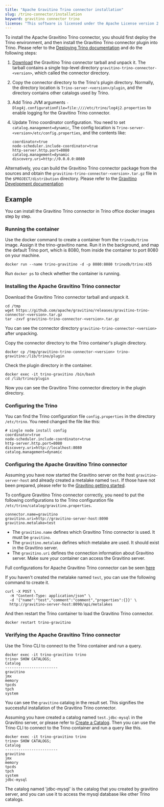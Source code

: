 ```yaml
---
title: "Apache Gravitino Trino connector installation"
slug: /trino-connector/installation
keyword: gravitino connector trino
license: "This software is licensed under the Apache License version 2."
---
```


To install the Apache Gravitino Trino connector, you should first deploy the Trino environment,
and then install the Gravitino Trino connector plugin into Trino.
Please refer to the [Deploying Trino documentation](https://trino.io/docs/current/installation/deployment.html)
and do the following steps:

1. [Download](https://github.com/apache/gravitino/releases) the Gravitino Trino connector tarball and unpack it.
   The tarball contains a single top-level directory `gravitino-trino-connector-<version>`,
   which called the connector directory.
1. Copy the connector directory to the Trino's plugin directory.
   Normally, the directory location is `Trino-server-<version>/plugin`,
   and the directory contains other catalogs used by Trino.
1. Add Trino JVM arguments `-Dlog4j.configurationFile=file:////etc/trino/log4j2.properties`
   to enable logging for the Gravitino Trino connector.
1. Update Trino coordinator configuration. 
   You need to set `catalog.management=dynamic`,
   The config location is `Trino-server-<version>/etc/config.properties`,
   and the contents like:

   ```text
   coordinator=true
   node-scheduler.include-coordinator=true
   http-server.http.port=8080
   catalog.management=dynamic
   discovery.uri=http://0.0.0.0:8080
   ```

Alternatively, you can build the Gravitino Trino connector package from the sources
and obtain the `gravitino-trino-connector-<version>.tar.gz` file in the `$PROJECT/distribution` directory.
Please refer to the [Gravitino Development documentation](../../develop/how-to-build.md)

## Example

You can install the Gravitino Trino connector in Trino office docker images step by step.

### Running the container

Use the docker command to create a container from the `trinodb/trino` image.
Assign it the trino-gravitino name.
Run it in the background, and map the default Trino port, which is 8080,
from inside the container to port 8080 on your machine.

```shell
docker run --name trino-gravitino -d -p 8080:8080 trinodb/trino:435
```

Run `docker ps` to check whether the container is running.

### Installing the Apache Gravitino Trino connector

Download the Gravitino Trino connector tarball and unpack it.

```shell
cd /tmp
wget https://github.com/apache/gravitino/releases/gravitino-trino-connector-<version>.tar.gz
tar -zxvf gravitino-trino-connector-<version>.tar.gz
```

You can see the connector directory `gravitino-trino-connector-<version>` after unpacking.

Copy the connector directory to the Trino container's plugin directory.

```shell
docker cp /tmp/gravitino-trino-connector-<version> trino-gravitino:/lib/trino/plugin
```

Check the plugin directory in the container.

```shell
docker exec -it trino-gravitino /bin/bash
cd /lib/trino/plugin
```

Now you can see the Gravitino Trino connector directory in the plugin directory.

### Configuring the Trino

You can find the Trino configuration file `config.properties` in the directory `/etc/trino`.
You need changed the file like this:

```text
# single node install config
coordinator=true
node-scheduler.include-coordinator=true
http-server.http.port=8080
discovery.uri=http://localhost:8080
catalog.management=dynamic
```

### Configuring the Apache Gravitino Trino connector

Assuming you have now started the Gravitino server on the host `gravitino-server-host`
and already created a metalake named `test`.
If those have not been prepared, please refer to the [Gravitino getting started](../../getting-started/index.md).

To configure Gravitino Trino connector correctly, you need to put the following configurations
to the Trino configuration file `/etc/trino/catalog/gravitino.properties`.

```text
connector.name=gravitino
gravitino.uri=http://gravitino-server-host:8090
gravitino.metalake=test
```

- The `gravitino.name` defines which Gravitino Trino connector is used. It must be `gravitino`.
- The `gravitino.metalake` defines which metalake are used. It should exist in the Gravitino server.
- The `gravitino.uri` defines the connection information about Gravitino server.
  Make sure your container can access the Gravitino server.

Full configurations for Apache Gravitino Trino connector can be seen [here](./configuration.md)

If you haven't created the metalake named `test`, you can use the following command to create it.

```shell
curl -X POST \
  -H "Content-Type: application/json" \
  -d '{"name":"test","comment":"comment","properties":{}}' \
  http://gravitino-server-host:8090/api/metalakes
```

And then restart the Trino container to load the Gravitino Trino connector.

```shell
docker restart trino-gravitino
```

### Verifying the Apache Gravitino Trino connector

Use the Trino CLI to connect to the Trino container and run a query.

```text
docker exec -it trino-gravitino trino
trino> SHOW CATALOGS;
Catalog
------------------------
gravitino
jmx
memory
tpcds
tpch
system
```

You can see the `gravitino` catalog in the result set.
This signifies the successful installation of the Gravitino Trino connector.

Assuming you have created a catalog named `test.jdbc-mysql` in the Gravitino server,
or please refer to [Create a Catalog](../../metadata/relational.md#create-a-catalog).
Then you can use the Trino CLI to connect to the Trino container and run a query like this.

```text
docker exec -it trino-gravitino trino
trino> SHOW CATALOGS;
Catalog
------------------------
gravitino
jmx
memory
tpcds
tpch
system
jdbc-mysql
```

The catalog named 'jdbc-mysql' is the catalog that you created by gravitino server,
and you can use it to access the mysql database like other Trino catalogs.


